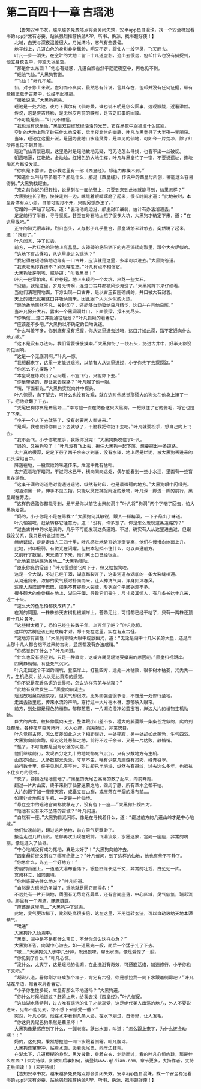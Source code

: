 # 第二百四十一章 古瑶池
        【告知安卓书友，越来越多免费站点将会关闭失效，安卓app鱼目混珠，找一个安全稳定看书的app非常有必要，站长强烈推荐换源APP，听书、换源、找书超好使！】
       北域，白天与深夜温差很大，月光清冷，寒气有些袭骨。
       地平线上，几道白色的身影非常飘渺，明灭不定，跟仙人一般空灵，飞天而去。
       叶凡一步一消失，在空旷的大地上留下十几道虚影，追出去很远，但却什么也没有捕捉到，他立身夜色中，仰望无垠星空。
       “那是什么东西？”他心有疑惑，几道白影杳然于茫茫夜空中，再也见不到。
       “瑶池飞仙。”大黑狗答道。
       “飞仙？”叶凡不解。
       仙，对于修士来说，虚幻而不真实，虽然总有传说，言其存在，但却并没有任何证据，纵有些被记载于古籍中，也经不起推敲。
       “很难说清。”大黑狗摇头。
       瑶池是一处古迹，夜月下偶尔有飞仙奇景，谁也说不明是怎么回事，远观朦胧，近看渺然。
       传说，这是荒古残影，是无尽岁月前的映照，是古之旧事的回放。
       “不可能是仙……”叶凡不相信。
       “我也没有说是仙。”黑皇双目绽放绿油油的光芒，它在黑夜中跟狼没什么区别。
       空旷的大地上除了砂石什么也没有，后半夜非常的幽静，叶凡与黑皇寻了大半夜一无所获。
       当年，瑶池在这里开派，是因为此地山水蕴灵秀，是罕见的仙地，可如今一片荒凉，除了红砂再也见不到其他。
       瑶池飞仙奇景已现，这里绝对是瑶池故地无疑，可无论怎么寻找，也看不出一丝破绽。
       朝霞喷薄，红艳艳，金灿灿，红褐色的大地生辉，叶凡与黑皇忙了一宿，不要说遗址，连块陶瓦片都没发现。
       “你真是不靠谱，告诉我这里有一部《西皇经》，却连门都摸不到。”
       “知道什么叫好事多磨不？那是什么，那是《西皇经》，传说中的西皇母所创，哪能这么容易得到。”大黑狗找理由。
       “来之前你说的很轻松，说是刻在一面绝壁上，只要到来到此地就能寻到，结果怎样？”
       大黑狗拉长了脸，怏怏走到一边，眯缝着眼睛琢磨了起来，很长时间才道：“此地被封，本皇身体有点小恙，目前可能打不开，只能另想办法了。”
       它蹭的一声站了起来，道：“去瑶池的边沿，那里封印最弱，估计有办法溜进去。”
       足足前行了半日，寻寻觅觅，甚至在砂石地上挖了很多大坑，大黑狗才确定下来，道：“在这里找吧。”
       正午的阳光很毒辣，烈日当头，人与影子几乎重合，黑皇转悠来转悠去，突然跳了起来，道：“找到了。”
       叶凡闻言，冲了过去。
       前方，一片红色的沙地上亮晶晶，火辣辣的艳阳洒下的光芒流转向那里，跟个大火炉似的。
       “这地下有古怪吗，从这里能进入瑶池？”
       “我记得在瑶池仙地边缘有一口古井，应该就是这里，多半可以进去。”大黑狗答道。
       “我说老黑你靠谱不？别又瞎忽悠。”叶凡有点不相信它。
       大黑狗呲牙咧嘴，威胁道：“叫我黑皇！”
       叶凡一巴掌拍出，红砂卷起，地上出现的一个大坑，出路一些大石。
       “没错，就是这里，岁月无情啊，连这口古井都被风沙淹没了。”大黑狗蹲下来仔细看。
       当他们清理完地面，下方出现一口古井，是以古玉石围砌成的，井口被大石封着。
       天上的阳光就被这口井吸纳而来，因此跟个大火炉似的火热。
       “瑶池故地果然不凡，被封印了，还能够自动吸纳日月精华，这口井在吞纳日晖。”
       当叶凡掀开大石，露出一个黑洞洞井口，下面很深，探不到尽头。
       “你确信……这口井能通往瑶池？”叶凡狐疑的看着它。
       “应该差不多吧。”大黑狗以不确定的口吻说道。
       “什么叫差不多，你到底有没有把握，你从这里进去过吗，这口井如此深，指不定通向什么地方呢。”
       “这不是没有办法吗，我们需要慢慢摸索。”大黑狗衔了一块石头，扔进古井中，好半天都没听见回响。
       “这是一个无底洞啊。”叶凡一惊。
       “我想起来了，这里一定能进瑶池，以前有人从这里进过，小子你先下去探探路。”
       “你怎么不去探路？”
       “本皇现在练功出了点问题，不宜飞行，只能你下去。”
       “你是带路的，却让我去探路？”叶凡瞪了他一眼。
       “咦，下面有光。”大黑狗突然向井中探头。
       叶凡惊讶，向下望去，可什么也没有发现，就在这时他感觉那硕大的狗头在他身上撞了一下，把他掀翻了下去。
       “秃尾巴狗你真是蔫黑坏……”幸亏他一直在防备这只大黑狗，一把揪住了它的鬓毛，将它也拉了下来。
       “小子一个人下去就够了，没有必要两人都进来。”
       “是啊，我也觉得你自己下去就够了，干脆我把你扔下去吧。”叶凡就要松手，想自己向上飞去。
       “我不会飞，小子你敢撒手，我跟你没完！”大黑狗撕咬住了叶凡。
       “妈的，又被狗咬了！”叶凡没有飞上去，揪住大黑狗一起下落，想要探出一条道路。
       古井真的很深，足足下行了两千余米才到底，没有水泽，地上尽是烂泥，被大黑狗丢进来的石头深陷当中。
       降落在地，一股腐败的味道传来，烂泥中竟有枯叶。
       古井连着地下暗河，不过河水已干，横向同向远处，偶尔能看到一些小水洼，里面有一些盲鱼在游动。
       “这条干涸的河道绝对能通进瑶池，纵然有封印，也是最微弱的地方。”大黑狗眼中闪绿光。
       河道漆黑一片，伸手不见五指，只能以灵觉捕捉附近的景物，叶凡深一脚浅一脚的前行，黑皇跟在旁边。
       “这样的通路你都能寻到，是不是你以前钻出来的洞？”叶凡将“狗洞”两个字咽了回去，怕大黑狗发飙。
       “妈的，小子你是不是在骂我？”大黑狗何其敏锐，跟人一样精滑，一下子品出了味道。
       叶凡怕被咬，赶紧转移它注意力，道：“没有，你多想了。你是怎么发现这条道路的？”
       “过去古井中的水是满的，几乎不可能发现这条道路。不过，确实有人从这里进去过，但跟我没关系，我只是听说过而已。”
       绵绵延延，足足走出去三四十里，叶凡感觉地势开始逐渐变高，他们在慢慢向地面上升。
       此地，封印极弱，有微光在闪耀，但根本阻挡不住什么，可以直通前方。
       又前行了数里，天光透了下来，他们离出口已经很近。
       “此地真能进瑶池故地……”大黑狗嘀咕。
       “原来你真的没谱！”叶凡很想给它两下子，但又怕挨狗咬。
       这是一个大湖，不过已经干涸，湖底都裂开了，这条河道与湖底的一条大裂缝相通。
       从河道出来，浓郁的灵气顿时扑面而来，让人神清气爽，浑身如沐春风。
       这座大湖底部干巴巴，如果不算那些大裂缝，形状跟个平底锅差不多。
       很多硕大的鱼骨横在地上，湖泊干涸，导致它们丧生，尺寸极其惊人，有几条长达十几米，近二十米。
       “这么大的鱼恐怕都快成精了。”
       在湖的周围，一株株参天古树扎根湖岸上，苍劲无比，可惜都已经干枯了，只有一两株还顶着十几片黄叶。
       “这些树太粗了，恐怕已经生长数千年、上万年了吧？”叶凡吃惊。
       这样的古树应该已经成精才对，却干死在这里，实在有点古怪。
       “这地方有古怪！”大黑狗铜铃大眼中绽放幽光，道：“无论是湖中十几米长的大鱼，还是岸上那十几人都合抱不过来的古树，显然都没有办法成精。”
       “你感觉到了什么？”叶凡问道。
       “什么也没有感应到，只是一种直觉，这或许就是瑶池要撤离的原因吧。”黑皇扫视湖岸。
       四周静悄悄，有些死气沉沉。
       叶凡走出这个干涸的湖坑，登临岸上，打量四方，远处一片枯败，很多树木枯萎，光秃秃一片，生机绝灭，给人以无比萧索的感觉。
       “你不说是花香鸟语的世界吗，怎么这样荒芜与枯寂？”
       “此地有变故发生……”黑皇向前走去。
       瑶池故地虽然很荒凉，但灵气却很浓，比外面强盛很多倍，不愧是一处修行圣地。
       走出去数里远，传来水流的声响，穿行过一大片枯木林，葱郁映入眼帘。
       前方，到处都是绿色的植物，郁郁葱葱，一片湖泊澄净如蓝宝石，岸边大片的植物生机勃勃。
       巨大的古木，枝桠伸展向天空，整体跟小山差不多，粗大的藤蔓跟一条条苍龙似的，爬的到处都是。各种花草芬芳阵阵，沁人心脾，姹紫嫣红，非常悦目。
       叶凡觉得古怪，怎么反差如此之大？相距很近，一处死寂，另一处却如此蓬勃，生气四溢。
       大黑狗向前奔跑，穿过这处葱郁之地，前行不过千余米，又是一片枯败，静悄悄。
       “怪了，不可能都是因为水源的问题。”
       他们继续前行，发现百分之九十的地域都死气沉沉，只有少数地方有生机。
       山峦亦如此，大多数都光秃秃，寸草不生，唯有少数几座蕴有灵秀，峰青谷翠。
       前行数十里，终于见到几座亭台，不过却已半坍塌，纵然布有道纹，过去这么多年，也抵抗不住岁月的侵蚀。
       “快了，要接近瑶池重地了。”黑皇的秃尾巴高高的数了起来，向前奔跑。
       翻过一片片山峦，终于来到了仙雾迷蒙之地，四周宁静，所有草木全都干枯。
       大片的殿宇如一座座天宫，或矗立在山巅，或座落在干涸的瀑布前……
       如果让此地恢复生机，一定是一片仙境。
       “悬在空中的瑶池宫阙都被移走了，没有留下一座……”大黑狗扫视四方。
       “瑶池有没有永不坠落的古城？”叶凡问道。
       “自然有一座。”大黑狗目光闪烁，像是在寻找着什么，道：“翻过前方的几道山岭才是中心地域。”
       他们快速前进，翻过这片枯地，前方雾气更飘渺了。
       接连走过几片山峦，葱郁再次出现在眼前，飞瀑流泉，水雾迷蒙，宫阙一座座，非常的瑰丽，像是进入了仙界。
       “中心地域没有成为死地，真是太好了！”大黑狗向前冲去。
       “西皇母将经文刻在了哪座绝壁上？”叶凡催问，到了这样的仙地，他也有些不平静了。
       “你急什么，先去一个好地方！”
       秀丽的山崖上，一道道大瀑布垂落下，银色匹练长达千丈，非常的壮观，白茫茫一片。
       宫阙林立，如同画境。
       “你到底要去什么地方？”叶凡问道。
       “自然是去瑶池的圣湖了，瑶池就是因它而得名！”
       不远处有一片开阔地，周围有无尽奇花异草，还有宫阙座落，中心区域，灵气氤氲，瑞彩流动，那里有一个湖波，朦朦胧胧。
       “应该是这里吧……”大黑狗冲了过去。
       此地，灵气更浓郁了，比别处高很多倍，站在这里，不用运转玄法，可以自动吸纳天地本源精气。
       “噗通”
       大黑狗扑入仙湖中。
       “黑皇，湖中是不是有什么宝贝，不然你怎么这样心急？”
       大黑狗不答，向湖中心游去，如一道黑光一般，而后一个猛子扎了下去。
       “嗷……”大黑狗沉入水中几分钟，发出狼嚎，窜出水面，像是受惊了一般。
       “你见到了什么？”叶凡心惊。
       “没什么，太爽了，这是瑶池的仙湖，在此洗浴有奇效，可通筋活络，加速修行，小子你也下来吧。”
       “胡说八道，看你刚才吓成那个样子，肯定有古怪，你是想拉我一同下水跟着倒霉吧？”叶凡站在岸边，抱着双肩看着它。
       “小子你生性多疑，本皇有那么不地道吗？”大黑狗道。
       “你什么时候地道过？赶紧上来，给我去找《西皇经》。”叶凡催促。
       “这仙湖水质特别，过去唯有瑶池的仙子才能享受，这是绝代美人出浴的地方，外人不要说进来，见都不能见到，你不想下来感受一番？”
       突然，叶凡心惊，他在水中看到几条人影，在水下划过，白惨惨，让人发毛。
       “你这只秃尾巴狗果然是蔫黑坏！”
       大黑狗像是感应到了什么，一蹦老高，跃出水面，叫道：“怎么跟上来了，为什么还会动啊？！”
       妈的，这死狗，果然想拉他一同下水跟着倒霉，叶凡腹诽。
       大黑狗连窜带冲，贴着水面，竖着秃尾巴，向岸边狂奔。
       在湖水下，几道模糊的身影，黑发披散，身着白衣，划动而过，看的叶凡心惊肉跳，那是什么东西？(未完待续，如欲知后事如何，请登陆www.qidian.com，章节更多，支持作者，支持正版阅读！)（未完待续）
       【告知安卓书友，越来越多免费站点将会关闭失效，安卓app鱼目混珠，找一个安全稳定看书的app非常有必要，站长强烈推荐换源APP，听书、换源、找书超好使！】